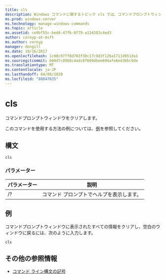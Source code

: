 ```yaml
---
title: cls
description: Windows コマンドに関するトピック cls では、コマンドプロンプトウィンドウをクリアします。
ms.prod: windows-server
ms.technology: manage-windows-commands
ms.topic: article
ms.assetid: ce9bf55c-bed4-47fb-8f79-a134202c4ed3
author: coreyp-at-msft
ms.author: coreyp
manager: dongill
ms.date: 10/16/2017
ms.openlocfilehash: 1c00c97ff8d703f30c17c9d3f126a1711d951da1
ms.sourcegitcommit: b00d7c8968c4adc8f699dbee694afe6ed36bc9de
ms.translationtype: MT
ms.contentlocale: ja-JP
ms.lasthandoff: 04/08/2020
ms.locfileid: "80847635"
---
```

# <a name="cls"></a>cls

コマンドプロンプトウィンドウをクリアします。

このコマンドを使用する方法の例については、[例](#BKMK_examples)を参照してください。

## <a name="syntax"></a>構文

```
cls
```

### <a name="parameters"></a>パラメーター

|パラメーター|説明|
|---------|-----------|
|/?|コマンド プロンプトでヘルプを表示します。|

## <a name="examples"></a><a name=BKMK_examples></a>例

コマンドプロンプトウィンドウに表示されたすべての情報をクリアし、空白のウィンドウに戻るには、次のように入力します。
```
cls 
```

## <a name="additional-references"></a>その他の参照情報

- [コマンド ライン構文の記号](command-line-syntax-key.md)